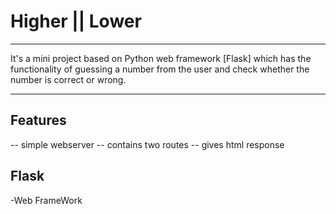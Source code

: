 # Higher || Lower

---

It's a mini project based on Python web framework [Flask] which has the functionality of guessing a 
number from the user and check whether the number is correct or wrong.

---
## Features
-- simple webserver
-- contains two routes
-- gives html response

## Flask
-Web FrameWork

